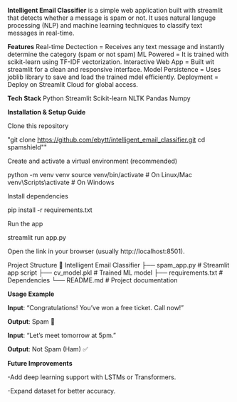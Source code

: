 **Intelligent Email Classifier** is a simple web application built with streamlit that detects whether a message is spam or not. 
It uses natural languge processing (NLP) and machine learning techniques to classify text messages in real-time.

**Features**
Real-time Dectection = Receives any text message and instantly determine the category (spam or not spam)
ML Powered = It is trained with scikit-learn using TF-IDF vectorization.
Interactive Web App = Built wit streamlit for a clean and responsive interface.
Model Persistence = Uses joblib library to save and load the trained mdel efficiently.
Deployment = Deploy on Streamlit Cloud for global access.

**Tech Stack**
Python
Streamlit
Scikit-learn
NLTK
Pandas 
Numpy

**Installation & Setup Guide**

Clone this repository

"git clone https://github.com/ebytt/intelligent_email_classifier.git
cd spamshield""


Create and activate a virtual environment (recommended)

python -m venv venv
source venv/bin/activate   # On Linux/Mac
venv\Scripts\activate      # On Windows


Install dependencies

pip install -r requirements.txt


Run the app

streamlit run app.py


Open the link in your browser (usually http://localhost:8501).

Project Structure
📂 Intelligent Email Classifier
 ├── spam_app.py               # Streamlit app script
 ├── cv_model.pkl            # Trained ML model
 ├── requirements.txt     # Dependencies
 └── README.md            # Project documentation

**Usage Example**

__Input__: “Congratulations! You’ve won a free ticket. Call now!”

__Output__: Spam 🚫

__Input__: “Let’s meet tomorrow at 5pm.”

__Output__: Not Spam (Ham) ✅

**Future Improvements**

-Add deep learning support with LSTMs or Transformers.

-Expand dataset for better accuracy.

